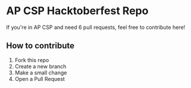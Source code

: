 # AP CSP Hacktoberfest Repo

If you're in AP CSP and need 6 pull requests, feel free to contribute here!

## How to contribute
1. Fork this repo
2. Create a new branch
3. Make a small change
4. Open a Pull Request

